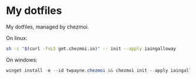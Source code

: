 # My dotfiles

My dotfiles, managed by chezmoi.

On linux:

```bash
sh -c "$(curl -fsLS get.chezmoi.io)" -- init --apply iaingalloway
```

On windows:

```powershell
winget install -e --id twpayne.chezmoi && chezmoi init --apply iaingalloway
```
